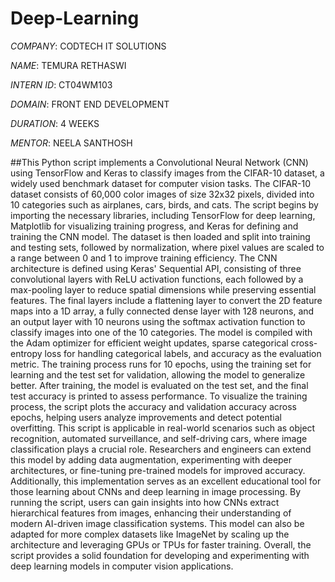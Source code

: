 # Deep-Learning

*COMPANY*: CODTECH IT SOLUTIONS

*NAME*: TEMURA RETHASWI

*INTERN ID*: CT04WM103

*DOMAIN*: FRONT END DEVELOPMENT

*DURATION*: 4 WEEKS

*MENTOR*: NEELA SANTHOSH

##This Python script implements a Convolutional Neural Network (CNN) using TensorFlow and Keras to classify images from the CIFAR-10 dataset, a widely used benchmark dataset for computer vision tasks. The CIFAR-10 dataset consists of 60,000 color images of size 32x32 pixels, divided into 10 categories such as airplanes, cars, birds, and cats. The script begins by importing the necessary libraries, including TensorFlow for deep learning, Matplotlib for visualizing training progress, and Keras for defining and training the CNN model. The dataset is then loaded and split into training and testing sets, followed by normalization, where pixel values are scaled to a range between 0 and 1 to improve training efficiency. The CNN architecture is defined using Keras' Sequential API, consisting of three convolutional layers with ReLU activation functions, each followed by a max-pooling layer to reduce spatial dimensions while preserving essential features. The final layers include a flattening layer to convert the 2D feature maps into a 1D array, a fully connected dense layer with 128 neurons, and an output layer with 10 neurons using the softmax activation function to classify images into one of the 10 categories. The model is compiled with the Adam optimizer for efficient weight updates, sparse categorical cross-entropy loss for handling categorical labels, and accuracy as the evaluation metric. The training process runs for 10 epochs, using the training set for learning and the test set for validation, allowing the model to generalize better. After training, the model is evaluated on the test set, and the final test accuracy is printed to assess performance. To visualize the training process, the script plots the accuracy and validation accuracy across epochs, helping users analyze improvements and detect potential overfitting. This script is applicable in real-world scenarios such as object recognition, automated surveillance, and self-driving cars, where image classification plays a crucial role. Researchers and engineers can extend this model by adding data augmentation, experimenting with deeper architectures, or fine-tuning pre-trained models for improved accuracy. Additionally, this implementation serves as an excellent educational tool for those learning about CNNs and deep learning in image processing. By running the script, users can gain insights into how CNNs extract hierarchical features from images, enhancing their understanding of modern AI-driven image classification systems. This model can also be adapted for more complex datasets like ImageNet by scaling up the architecture and leveraging GPUs or TPUs for faster training. Overall, the script provides a solid foundation for developing and experimenting with deep learning models in computer vision applications.
